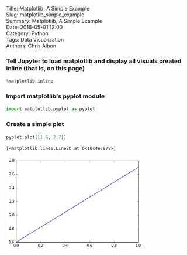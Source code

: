 Title: Matplotlib, A Simple Example  
Slug: matplotlib_simple_example  
Summary: Matplotlib, A Simple Example  
Date: 2016-05-01 12:00  
Category: Python  
Tags: Data Visualization  
Authors: Chris Albon  

### Tell Jupyter to load matplotlib and display all visuals created inline (that is, on this page)


```python
%matplotlib inline
```

### Import matplotlib's pyplot module


```python
import matplotlib.pyplot as pyplot
```

### Create a simple plot


```python
pyplot.plot([1.6, 2.7])
```




    [<matplotlib.lines.Line2D at 0x10c4e7978>]




![png](matplotlib_simple_example_files/matplotlib_simple_example_6_1.png)

